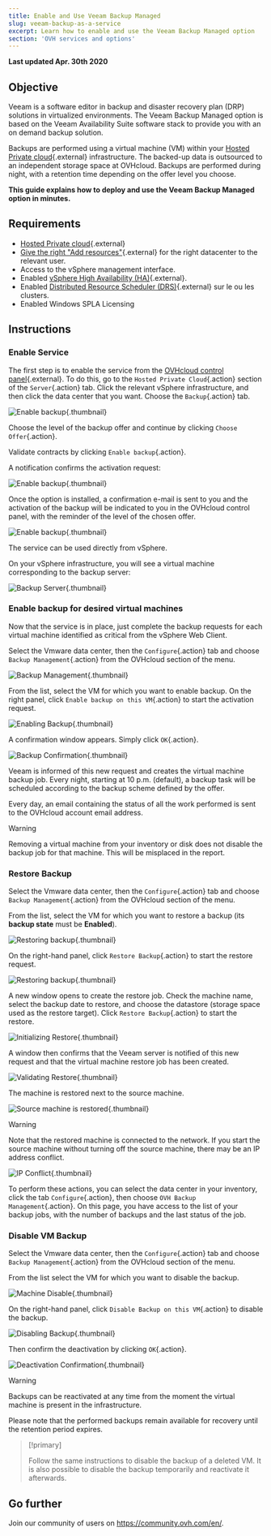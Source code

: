 ```yaml
---
title: Enable and Use Veeam Backup Managed
slug: veeam-backup-as-a-service
excerpt: Learn how to enable and use the Veeam Backup Managed option
section: 'OVH services and options'
---
```


**Last updated Apr. 30th 2020**

## Objective

Veeam is a software editor in backup and disaster recovery plan (DRP) solutions in virtualized environments. The Veeam Backup Managed option is based on the Veeam Availability Suite software stack to provide you with an on demand backup solution.

Backups are performed using a virtual machine (VM) within your [Hosted Private cloud](https://www.ovhcloud.com/en-ie/enterprise/products/hosted-private-cloud/){.external} infrastructure. The backed-up data is outsourced to an independent storage space at OVHcloud. Backups are performed during night, with a retention time depending on the offer level you choose.

**This guide explains how to deploy and use the Veeam Backup Managed option in minutes.**

## Requirements

* [Hosted Private cloud](https://www.ovhcloud.com/en-ie/enterprise/products/hosted-private-cloud/){.external}
* [Give the right "Add resources"](https://docs.ovh.com/gb/en/private-cloud/change-users-rights/){.external} for the right datacenter to the relevant user.
* Access to the vSphere management interface.
* Enabled [vSphere High Availability (HA)](https://docs.ovh.com/gb/en/private-cloud/vmware-ha-high-availability){.external}.
* Enabled [Distributed Resource Scheduler (DRS)](https://docs.ovh.com/gb/en/private-cloud/vmware-drs-distributed-ressource-scheduler){.external} sur le ou les clusters.
* Enabled Windows SPLA Licensing

## Instructions

### Enable Service

The first step is to enable the service from the [OVHcloud control panel](https://www.ovh.com/auth/?action=gotomanager){.external}. To do this, go to the `Hosted Private Cloud`{.action} section of the `Server`{.action} tab. Click the relevant vSphere infrastructure, and then click the data center that you want. Choose the `Backup`{.action} tab.

![Enable backup](images/backuppcc_01_fr.png){.thumbnail}

Choose the level of the backup offer and continue by clicking `Choose Offer`{.action}.

Validate contracts by clicking `Enable backup`{.action}.

A notification confirms the activation request:

![Enable backup](images/backuppcc_02_fr.png){.thumbnail}

Once the option is installed, a confirmation e-mail is sent to you and the activation of the backup will be indicated to you in the OVHcloud control panel, with the reminder of the level of the chosen offer.

![Enable backup](images/backuppcc_03_fr.png){.thumbnail}

The service can be used directly from vSphere.

On your vSphere infrastructure, you will see a virtual machine corresponding to the backup server:

![Backup Server](images/backupserver.png){.thumbnail}

### Enable backup for desired virtual machines

Now that the service is in place, just complete the backup requests for each virtual machine identified as critical from the vSphere Web Client.

Select the Vmware data center, then the `Configure`{.action} tab and choose `Backup Management`{.action} from the OVHcloud section of the menu.

![Backup Management](images/backupvm_01.png){.thumbnail}

From the list, select the VM for which you want to enable backup. On the right panel, click `Enable backup on this VM`{.action} to start the activation request.

![Enabling Backup](images/backupvm_02.png){.thumbnail}

A confirmation window appears. Simply click `OK`{.action}.

![Backup Confirmation](images/backupvm_03.png){.thumbnail}

Veeam is informed of this new request and creates the virtual machine backup job. Every night, starting at 10 p.m. (default), a backup task will be scheduled according to the backup scheme defined by the offer.

Every day, an email containing the status of all the work performed is sent to the OVHcloud account email address.

> [!warning]
>
> Removing a virtual machine from your inventory or disk does not disable the backup job for that machine. This will be misplaced in the report.
>

### Restore Backup

Select the Vmware data center, then the `Configure`{.action} tab and choose `Backup Management`{.action} from the OVHcloud section of the menu.

From the list, select the VM for which you want to restore a backup (its **backup state** must be **Enabled**).

![Restoring backup](images/restorebackup_01.png){.thumbnail}

On the right-hand panel, click `Restore Backup`{.action} to start the restore request.

![Restoring backup](images/restorebackup_02.png){.thumbnail}

A new window opens to create the restore job. Check the machine name, select the backup date to restore, and choose the datastore (storage space used as the restore target). Click `Restore Backup`{.action} to start the restore.

![Initializing Restore](images/restorebackup_03.png){.thumbnail}

A window then confirms that the Veeam server is notified of this new request and that the virtual machine restore job has been created.

![Validating Restore](images/restorebackup_04.png){.thumbnail}

The machine is restored next to the source machine.

![Source machine is restored](images/restorebackup_05.png){.thumbnail}

> [!warning]
>
> Note that the restored machine is connected to the network. If you start the source machine without turning off the source machine, there may be an IP address conflict.
>

![IP Conflict](images/restorebackup_06.png){.thumbnail}

To perform these actions, you can select the data center in your inventory, click the tab `Configure`{.action}, then choose `OVH Backup Management`{.action}. On this page, you have access to the list of your backup jobs, with the number of backups and the last status of the job.

### Disable VM Backup

Select the Vmware data center, then the `Configure`{.action} tab and choose `Backup Management`{.action} from the OVHcloud section of the menu.

From the list select the VM for which you want to disable the backup.

![Machine Disable](images/restorebackup_01.png){.thumbnail}

On the right-hand panel, click `Disable Backup on this VM`{.action} to disable the backup.

![Disabling Backup](images/restorebackup_02.png){.thumbnail}

Then confirm the deactivation by clicking `OK`{.action}.

![Deactivation Confirmation](images/disablebackup_03.png){.thumbnail}

> [!warning]
>
> Backups can be reactivated at any time from the moment the virtual machine is present in the infrastructure.
> 
> Please note that the performed backups remain available for recovery until the retention period expires.
>

> [!primary]
>
> Follow the same instructions to disable the backup of a deleted VM.
> It is also possible to disable the backup temporarily and reactivate it afterwards.
>

## Go further

Join our community of users on <https://community.ovh.com/en/>.
